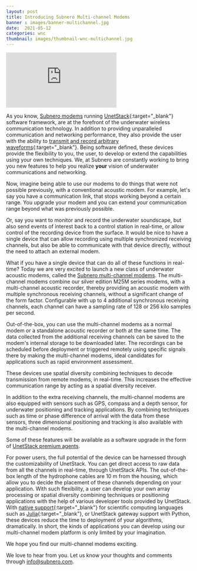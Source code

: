 ```yaml
---
layout: post
title: Introducing Subnero Multi-channel Modems
banner : images/banner-multichannel.jpg
date:  2021-05-12
categories: wnc
thumbnail: images/thumbnail-wnc-multichannel.jpg
---
```


<div class="flex-video">
<iframe src="https://www.youtube.com/embed/1OtxLh8z0zQ" frameborder="0" allow="accelerometer; autoplay; encrypted-media; gyroscope; picture-in-picture" allowfullscreen></iframe>
</div>

As you know, [Subnero modems](https://subnero.com/products/modem.html) running [UnetStack](http://unetstack.net/){:target="_blank"} software framework, are at the forefront of the underwater wireless communication technology. In addition to providing unparalleled communication and networking performance, they also provide the user with the ability to [transmit and record arbitrary waveforms](https://unetstack.net/handbook/unet-handbook_baseband_service.html){:target="_blank"}. Being software defined, these devices provide the flexibility to you, the user, to develop or extend the capabilities using your own techniques. We, at Subnero are constantly working to bring you new features to help you realize __your__ vision of underwater communications and networking.

Now, imagine being able to use our modems to do things that were not possible previously, with a conventional acoustic modem. For example, let's say you have a communication link, that stops working beyond a certain range. You upgrade your modem and you can extend your communication range beyond what was previously possible.

Or, say you want to monitor and record the underwater soundscape, but also send events of interest back to a control station in real-time, or allow control of the recording device from the surface. It would be nice to have a single device that can allow recording using multiple synchronized receiving channels, but also be able to communicate with that device directly, without the need to attach an external modem.

What if you have a single device that can do all of these functions in real-time? Today we are very excited to launch a new class of underwater acoustic modems, called the [Subnero multi-channel modems](https://subnero.com/products/wnc-m25mss3+xch.html). The multi-channel modems combine our silver edition M25M series modems, with a multi-channel acoustic recorder, thereby providing an acoustic modem with multiple synchronous receiving channels, without a significant change of the form factor. Configurable with up to 4 additional synchronous receiving channels, each channel can have a sampling rate of 128 or 256 kilo samples per second.

Out-of-the-box, you can use the multi-channel modems as a normal modem or a standalone acoustic recorder or both at the same time. The data collected from the additional receiving channels can be saved to the modem's internal storage to be downloaded later. The recordings can be scheduled before deployment or triggered remotely using specific signals there by making the multi-channel modems, ideal candidates for applications such as rapid environment assessment.

These devices use spatial diversity combining techniques to decode transmission from remote modems, in real-time. This increases the effective communication range by acting as a spatial diversity receiver.

In addition to the extra receiving channels, the multi-channel modems are also equipped with sensors such as GPS, compass and a depth sensor, for underwater positioning and tracking applications. By combining techniques such as time or phase difference of arrival with the data from these sensors, three dimensional positioning and tracking is also available with the multi-channel modems.

Some of these features will be available as a software upgrade in the form of [UnetStack premium agents](https://subnero.com/products/unet.html).

For power users, the full potential of the device can be harnessed through the customizability of UnetStack. You can get direct access to raw data from all the channels in real-time, through UnetStack APIs. The out-of-the-box length of the hydrophone cables are 10 m from the housing, which allow you to decide the placement of these channels depending on your application. With such flexibility, a user can develop your own array processing or spatial diversity combining techniques or positioning applications with the help of various developer tools provided by UnetStack. With [native support](https://blog.unetstack.net/harnessing-the-power-of-julia-in-unetstack){:target="_blank"} for scientific computing languages such as [Julia](https://julialang.org/){:target="_blank"}, or UnetStack gateway support with Python, these devices reduce the time to deployment of your algorithms, dramatically. In short, the kinds of applications you can develop using our multi-channel modem platform is only limited by your imagination.

We hope you find our multi-channel modems exciting.

We love to hear from you. Let us know your thoughts and comments through info@subnero.com.
